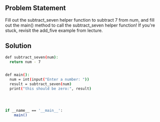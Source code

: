 ## Problem Statement

Fill out the subtract_seven helper function to subtract 7 from num, and fill out the main() method to call the subtract_seven helper function! If you're stuck, revisit the add_five example from lecture.

## Solution

```bash
def subtract_seven(num):
  return num - 7


def main():
  num = int(input("Enter a number: "))
  result = subtract_seven(num)
  print("this should be zero:", result)




if __name__ == '__main__':
    main()
```
